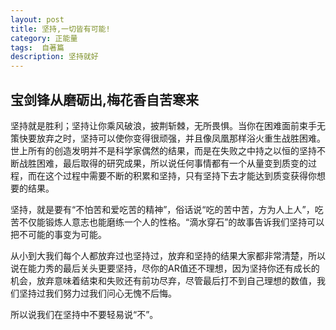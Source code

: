 ```yaml
---
layout: post
title: 坚持,一切皆有可能!
category: 正能量
tags:  自著篇
description: 坚持就好
---
```


## 宝剑锋从磨砺出,梅花香自苦寒来
<p>坚持就是胜利；坚持让你乘风破浪，披荆斩棘，无所畏惧。当你在困难面前束手无策快要放弃之时，坚持可以使你变得很顽强，并且像凤凰那样浴火重生战胜困难。世上所有的创造发明并不是科学家偶然的结果，而是在失败之中持之以恒的坚持不断战胜困难，最后取得的研究成果，所以说任何事情都有一个从量变到质变的过程，而在这个过程中需要不断的积累和坚持，只有坚持下去才能达到质变获得你想要的结果。</p>
<p>坚持，就是要有“不怕苦和爱吃苦的精神”，俗话说“吃的苦中苦，方为人上人”，吃苦不仅能锻炼人意志也能磨练一个人的性格。“滴水穿石”的故事告诉我们坚持可以把不可能的事变为可能。</p>
<p>从小到大我们每个人都放弃过也坚持过，放弃和坚持的结果大家都非常清楚，所以说在能力秀的最后关头更要坚持，尽你的AR值还不理想，因为坚持你还有成长的机会，放弃意味着结束和失败还有前功尽弃，尽管最后打不到自己理想的数值，我们坚持过我们努力过我们问心无愧不后悔。</p>
<p>所以说我们在坚持中不要轻易说“不”。</p>
